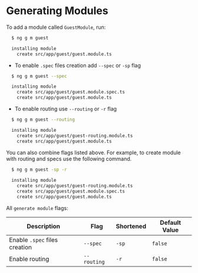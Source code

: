 # Generating Modules

To add a module called `GuestModule`, run:

```bash
  $ ng g m guest

  installing module
    create src/app/guest/guest.module.ts
```

- To enable `.spec` files creation add `--spec` or `-sp` flag

```bash
  $ ng g m guest --spec

  installing module
    create src/app/guest/guest.module.spec.ts
    create src/app/guest/guest.module.ts
```

- To enable routing use `--routing` or `-r` flag

```bash
  $ ng g m guest --routing

  installing module
    create src/app/guest/guest-routing.module.ts
    create src/app/guest/guest.module.ts
```

You can also combine flags listed above. For example, to create module with routing and specs use the following command.

```bash
  $ ng g m guest -sp -r
  
  installing module
    create src/app/guest/guest-routing.module.ts
    create src/app/guest/guest.module.spec.ts
    create src/app/guest/guest.module.ts
```

All `generate module` flags:

Description                     | Flag                                    | Shortened     | Default Value
---                             | ---                                     | ---           | ---
Enable `.spec` files creation   | `--spec`                                |`-sp`          | `false`
Enable routing                  | `--routing`                             |`-r`           | `false`
